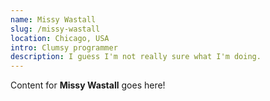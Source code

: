 ```yaml
---
name: Missy Wastall
slug: /missy-wastall
location: Chicago, USA
intro: Clumsy programmer
description: I guess I'm not really sure what I'm doing.
---
```

Content for **Missy Wastall** goes here!